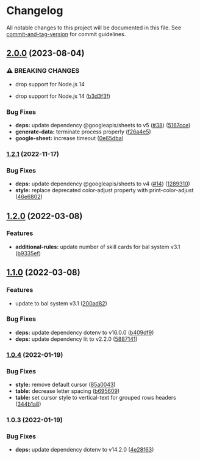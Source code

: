 # Changelog

All notable changes to this project will be documented in this file. See [commit-and-tag-version](https://github.com/absolute-version/commit-and-tag-version) for commit guidelines.

## [2.0.0](https://github.com/freddy38510/wapes-bal-system/compare/v1.2.1...v2.0.0) (2023-08-04)


### ⚠ BREAKING CHANGES

* drop support for Node.js 14

* drop support for Node.js 14 ([b3d3f3f](https://github.com/freddy38510/wapes-bal-system/commit/b3d3f3f5205ed95c525a542b0350edfeca21e7d0))


### Bug Fixes

* **deps:** update dependency @googleapis/sheets to v5 ([#38](https://github.com/freddy38510/wapes-bal-system/issues/38)) ([5167cce](https://github.com/freddy38510/wapes-bal-system/commit/5167cceb47c92358c4f77b6156372eb6e2d422cf))
* **generate-data:** terminate process properly ([f26a4e5](https://github.com/freddy38510/wapes-bal-system/commit/f26a4e502fd1669e02ba00ba06bc39977a93618c))
* **google-sheet:** increase timeout ([0e65dba](https://github.com/freddy38510/wapes-bal-system/commit/0e65dba2bf89b5f04236e6dbecb0fe16babbdf50))

### [1.2.1](https://github.com/freddy38510/wapes-bal-system/compare/v1.2.0...v1.2.1) (2022-11-17)


### Bug Fixes

* **deps:** update dependency @googleapis/sheets to v4 ([#14](https://github.com/freddy38510/wapes-bal-system/issues/14)) ([1289310](https://github.com/freddy38510/wapes-bal-system/commit/1289310ec1269f53e49877541f18bbdf4ddec4eb))
* **style:** replace deprecated color-adjust property with print-color-adjust ([46e6802](https://github.com/freddy38510/wapes-bal-system/commit/46e6802d107b1f8005401270da4003f8f6bf5eb8))

## [1.2.0](https://github.com/freddy38510/wapes-bal-system/compare/v1.1.0...v1.2.0) (2022-03-08)


### Features

* **additional-rules:** update number of skill cards for bal system v3.1 ([b9335ef](https://github.com/freddy38510/wapes-bal-system/commit/b9335ef5f45f4eb682481d016070ff7c5f41d859))

## [1.1.0](https://github.com/freddy38510/wapes-bal-system/compare/v1.0.4...v1.1.0) (2022-03-08)


### Features

* update to bal system v3.1 ([200ad82](https://github.com/freddy38510/wapes-bal-system/commit/200ad82805ca7f45a6f6a88b2729cf7afcb57b5f))


### Bug Fixes

* **deps:** update dependency dotenv to v16.0.0 ([b409df9](https://github.com/freddy38510/wapes-bal-system/commit/b409df975386913a696905060e1f19d1cea4fb27))
* **deps:** update dependency lit to v2.2.0 ([5887141](https://github.com/freddy38510/wapes-bal-system/commit/5887141229f4588dbacbc1253e1f6d06d3ebad37))

### [1.0.4](https://github.com/freddy38510/wapes-bal-system/compare/v1.0.3...v1.0.4) (2022-01-19)


### Bug Fixes

* **style:** remove default cursor ([85a0043](https://github.com/freddy38510/wapes-bal-system/commit/85a0043d4a24883d3d6e2b5682f8f16d531ffc59))
* **table:** decrease letter spacing ([b695609](https://github.com/freddy38510/wapes-bal-system/commit/b6956099906bde47a9193ca51faf9dc487d5645c))
* **table:** set cursor style to vertical-text for grouped rows headers ([344b1a8](https://github.com/freddy38510/wapes-bal-system/commit/344b1a8065c2646a6bb9bf291b20c1481c763402))

### 1.0.3 (2022-01-19)


### Bug Fixes

* **deps:** update dependency dotenv to v14.2.0 ([4e28f63](https://github.com/freddy38510/wapes-bal-system/commit/4e28f6312735490b674bedbb51117608932a8d80))
